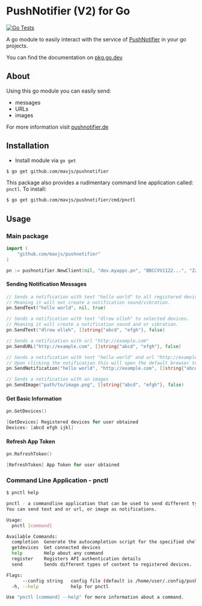 # PushNotifier (V2) for Go
[![Go Tests](https://github.com/mavjs/pushnotifier/actions/workflows/go.yml/badge.svg?branch=main)](https://github.com/mavjs/pushnotifier/actions/workflows/go.yml)

A go module to easily interact with the service of [PushNotifier](https://pushnotifier.de/) in your go projects.

You can find the documentation on [pkg.go.dev](https://pkg.go.dev/github.com/mavjs/pushnotifier) 

## About
Using this go module you can easily send:
* messages
* URLs
* images

For more information visit [pushnotifier.de](https://pushnotifier.de/)

## Installation
* Install module via `go get`
```bash
$ go get github.com/mavjs/pushnotifier
```

This package also provides a rudimentary command line application called: `pnctl`. To install:
```bash
$ go get github.com/mavjs/pushnotifier/cmd/pnctl
```

## Usage
### Main package
```go
import (
    "github.com/mavjs/pushnotifier"
)

pn := pushnotifier.NewClient(nil, "dev.myapps.pn", "BBCCVV1122...", "ZZXX11ff...")
```
#### Sending Notification Messages
```go
// Sends a notification with text "hello world" to all registered devices silently.
// Meaning it will not create a notification sound/vibration.
pn.SendText("hello world", nil, true)

// Sends a notification with text "dlrow olleh" to selected devices.
// Meaning it will create a notification sound and or vibration.
pn.SendText("dlrow olleh", []string{"abcd", "efgh"}, false)

// Sends a notification with url "http://example.com"
pn.SendURL("http://example.com", []string{"abcd", "efgh"}, false)

// Sends a notification with text "hello world" and url "http://example.com"
// Upon clicking the notification this will open the default browser to the provided URL.
pn.SendNotification("hello world", "http://example.com", []string{"abcd", "efgh"}, false)

// Sends a notification with an images
pn.SendImage("path/to/image.png", []string{"abcd", "efgh"}, false)
```

#### Get Basic Information
```go
pn.GetDevices()

[GetDevices] Registered devices for user obtained
Devices: [abcd efgh ijkl]
```

#### Refresh App Token
```go
pn.RefreshToken()

[RefreshToken] App Token for user obtained
```

### Command Line Application - pnctl
```bash
$ pnctl help

pnctl - a commandline application that can be used to send different types of notifications to your registered devices.
You can send text and or url, or image as notifications.

Usage:
  pnctl [command]

Available Commands:
  completion  Generate the autocompletion script for the specified shell
  getdevices  Get connected devices
  help        Help about any command
  register    Registers API authentication details
  send        Sends different types of content to registered devices.

Flags:
      --config string   config file (default is /home/user/.config/pushnotifier/pushnotifier.yaml)
  -h, --help            help for pnctl

Use "pnctl [command] --help" for more information about a command.
```